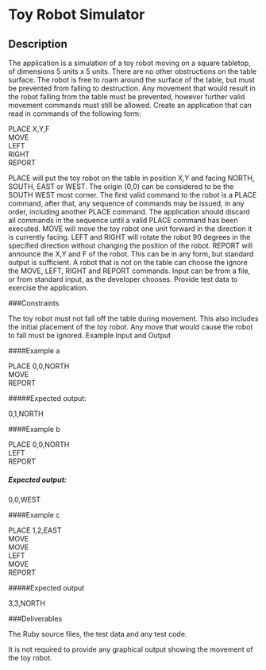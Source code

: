# Toy Robot Simulator

## Description

The application is a simulation of a toy robot moving on a square tabletop, of dimensions 5 units x 5 units.
There are no other obstructions on the table surface.
The robot is free to roam around the surface of the table, but must be prevented from falling to destruction. Any movement that would result in the robot falling from the table must be prevented, however further valid movement commands must still be allowed.
Create an application that can read in commands of the following form:

PLACE X,Y,F\
MOVE\
LEFT\
RIGHT\
REPORT

PLACE will put the toy robot on the table in position X,Y and facing NORTH, SOUTH, EAST or WEST.
The origin (0,0) can be considered to be the SOUTH WEST most corner.
The first valid command to the robot is a PLACE command, after that, any sequence of commands may be issued, in any order, including another PLACE command. The application should discard all commands in the sequence until a valid PLACE command has been executed.
MOVE will move the toy robot one unit forward in the direction it is currently facing.
LEFT and RIGHT will rotate the robot 90 degrees in the specified direction without changing the position of the robot.
REPORT will announce the X,Y and F of the robot. This can be in any form, but standard output is sufficient.
A robot that is not on the table can choose the ignore the MOVE, LEFT, RIGHT and REPORT commands.
Input can be from a file, or from standard input, as the developer chooses.
Provide test data to exercise the application.

###Constraints

The toy robot must not fall off the table during movement. This also includes the initial placement of the toy robot.
Any move that would cause the robot to fall must be ignored.
Example Input and Output

####Example a

PLACE 0,0,NORTH\
MOVE\
REPORT

#####Expected output:

0,1,NORTH

####Example b

PLACE 0,0,NORTH\
LEFT\
REPORT

##### Expected output:

0,0,WEST

####Example c

PLACE 1,2,EAST\
MOVE\
MOVE\
LEFT\
MOVE\
REPORT

#####Expected output

3,3,NORTH

###Deliverables

The Ruby source files, the test data and any test code.

It is not required to provide any graphical output showing the movement of the toy robot.
